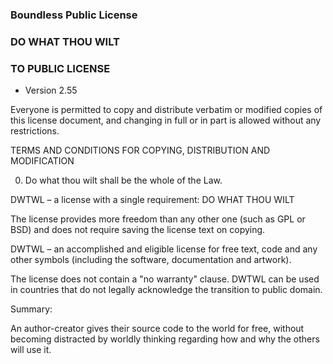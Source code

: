 ### Boundless Public License
### DO WHAT THOU WILT
### TO PUBLIC LICENSE
- Version 2.55

Everyone is permitted to copy and distribute verbatim or modified copies of this license document, and changing in full or in part is allowed without any restrictions.

TERMS AND CONDITIONS FOR COPYING, DISTRIBUTION AND MODIFICATION

0. Do what thou wilt shall be the whole of the Law.

DWTWL – a license with a single requirement: DO WHAT THOU WILT 

The license provides more freedom than any other one (such as GPL or BSD) and does not require saving the license text on copying. 

DWTWL – an accomplished and eligible license for free text, code and any other symbols (including the software, documentation and artwork). 

The license does not contain a "no warranty" clause. DWTWL can be used in countries that do not legally acknowledge the transition to public domain.

Summary: 

An author-creator gives their source code to the world for free, without becoming distracted by worldly thinking regarding how and why the others will use it.
